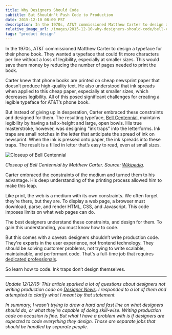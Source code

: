 ```yaml
---
title: Why Designers Should Code
subtitle: But Shouldn't Push Code to Production
date: 2015-12-10 08:09 PST
description: In the 1970s, AT&T commissioned Matthew Carter to design a typeface for their phone book. They wanted a typeface that could fit more characters per line without a loss of legibility, especially at smaller sizes.
relative_image_url: /images/2015-12-10-why-designers-should-code/bell-centennial.png
tags: "product design"
---
```


In the 1970s, AT&T commissioned Matthew Carter to design a typeface for their phone book. They wanted a typeface that could fit more characters per line without a loss of legibility, especially at smaller sizes. This would save them money by reducing the number of pages needed to print the book.

Carter knew that phone books are printed on cheap newsprint paper that doesn’t produce high-quality text. He also understood that ink spreads when applied to this cheap paper, especially at smaller sizes, which decreases legibility. All of this posed significant challenges for creating a legible typeface for AT&T’s phone book.

But instead of giving up in desperation, Carter embraced these constraints and designed for them. The resulting typeface, [Bell Centennial](https://en.wikipedia.org/wiki/Bell_Centennial), maintains legibility by having a tall x-height and large, open bowls. His true masterstroke, however, was designing "ink traps” into the letterforms. Ink traps are small notches in the letter that anticipate the spread of ink on newsprint. When the ink is pressed onto paper, the ink spreads into these traps. The result is a filled in letter that’s easy to read, even at small sizes.

![Closeup of Bell Centennial](/images/2015-12-10-why-designers-should-code/bell-centennial.png)

_Closeup of Bell Centennial by Matthew Carter. Source: [Wikipedia](https://en.wikipedia.org/wiki/Bell_Centennial)._

Carter embraced the constraints of the medium and turned them to his advantage. His deep understanding of the printing process allowed him to make this leap.

Like print, the web is a medium with its own constraints. We often forget they’re there, but they are. To display a web page, a browser must download, parse, and render HTML, CSS, and Javascript. This code imposes limits on what web pages can do.

The best designers understand these constraints, and design for them. To gain this understanding, you must know how to code.

But this comes with a caveat: designers shouldn’t write production code. They're experts in the user experience, not frontend technology. They should be solving customer problems, not trying to write scalable, maintainable, and performant code. That's a full-time job that requires [dedicated professionals](https://medium.com/design-optimizely/why-we-hire-ui-engineers-on-optimizely-s-design-team-b2a789553b79#.qiwr5ezia).

So learn how to code. Ink traps don’t design themselves.

---

_Update 12/12/15: This article sparked a lot of questions about designers not writing production code on [Designer News](https://www.designernews.co/stories/60579). I responded to a lot of them and attempted to clarify what I meant by that statement._

_In summary, I wasn't trying to draw a hard and fast line on what designers should do, or what they're capable of doing skill-wise. Writing production code on occasion is fine. But what I have a problem with is if designers are expected to code everything they design. Those are separate jobs that should be handled by separate people._
